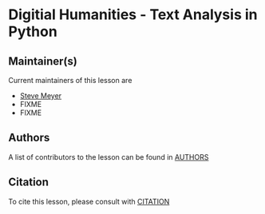 # Digitial Humanities - Text Analysis in Python


## Maintainer(s)

Current maintainers of this lesson are

* [Steve Meyer](https://github.com/steve-meyer)
* FIXME
* FIXME


## Authors

A list of contributors to the lesson can be found in [AUTHORS](AUTHORS)

## Citation

To cite this lesson, please consult with [CITATION](CITATION)

[cdh]: https://cdh.carpentries.org
[community-lessons]: https://carpentries.org/community-lessons
[lesson-example]: https://carpentries.github.io/lesson-example

